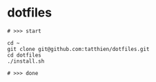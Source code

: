 # dotfiles

```shell
# >>> start

cd ~
git clone git@github.com:tatthien/dotfiles.git
cd dotfiles
./install.sh

# >>> done
```
